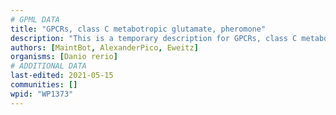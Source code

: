 ```yaml
---
# GPML DATA
title: "GPCRs, class C metabotropic glutamate, pheromone"
description: "This is a temporary description for GPCRs, class C metabotropic glutamate, pheromone"
authors: [MaintBot, AlexanderPico, Eweitz]
organisms: [Danio rerio]
# ADDITIONAL DATA
last-edited: 2021-05-15
communities: []
wpid: "WP1373"
---
```

